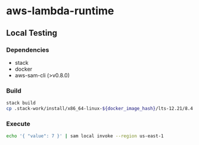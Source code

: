 # aws-lambda-runtime

## Local Testing

### Dependencies

- stack
- docker
- aws-sam-cli (>v0.8.0)

### Build

```bash
stack build
cp .stack-work/install/x86_64-linux-${docker_image_hash}/lts-12.21/8.4.4/bin/aws-lambda-runtime result/bootstrap
```

### Execute

```bash
echo '{ "value": 7 }' | sam local invoke --region us-east-1
```
